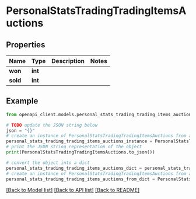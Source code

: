 # PersonalStatsTradingTradingItemsAuctions


## Properties

Name | Type | Description | Notes
------------ | ------------- | ------------- | -------------
**won** | **int** |  | 
**sold** | **int** |  | 

## Example

```python
from openapi_client.models.personal_stats_trading_trading_items_auctions import PersonalStatsTradingTradingItemsAuctions

# TODO update the JSON string below
json = "{}"
# create an instance of PersonalStatsTradingTradingItemsAuctions from a JSON string
personal_stats_trading_trading_items_auctions_instance = PersonalStatsTradingTradingItemsAuctions.from_json(json)
# print the JSON string representation of the object
print(PersonalStatsTradingTradingItemsAuctions.to_json())

# convert the object into a dict
personal_stats_trading_trading_items_auctions_dict = personal_stats_trading_trading_items_auctions_instance.to_dict()
# create an instance of PersonalStatsTradingTradingItemsAuctions from a dict
personal_stats_trading_trading_items_auctions_from_dict = PersonalStatsTradingTradingItemsAuctions.from_dict(personal_stats_trading_trading_items_auctions_dict)
```
[[Back to Model list]](../README.md#documentation-for-models) [[Back to API list]](../README.md#documentation-for-api-endpoints) [[Back to README]](../README.md)


